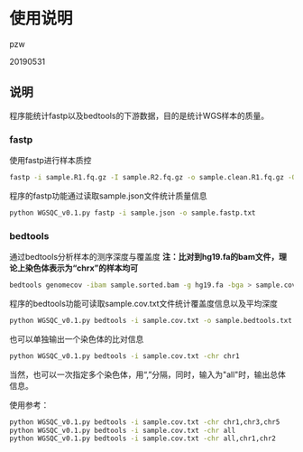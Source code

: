 # 使用说明

pzw 

20190531

## 说明
程序能统计fastp以及bedtools的下游数据，目的是统计WGS样本的质量。


### fastp
使用fastp进行样本质控
```bash
fastp -i sample.R1.fq.gz -I sample.R2.fq.gz -o sample.clean.R1.fq.gz -O sample.R2.fq.gz -w 8 -j sample.json -h sample.html
```

程序的fastp功能通过读取sample.json文件统计质量信息
```bash
python WGSQC_v0.1.py fastp -i sample.json -o sample.fastp.txt
```


### bedtools
通过bedtools分析样本的测序深度与覆盖度
**注：比对到hg19.fa的bam文件，理论上染色体表示为“chrx”的样本均可**
```bash
bedtools genomecov -ibam sample.sorted.bam -g hg19.fa -bga > sample.cov.txt
```

程序的bedtools功能可读取sample.cov.txt文件统计覆盖度信息以及平均深度
```bash
python WGSQC_v0.1.py bedtools -i sample.cov.txt -o sample.bedtools.txt
```

也可以单独输出一个染色体的比对信息
```bash
python WGSQC_v0.1.py bedtools -i sample.cov.txt -chr chr1
```

当然，也可以一次指定多个染色体，用“,”分隔，同时，输入为"all"时，输出总体信息。

使用参考：
```bash
python WGSQC_v0.1.py bedtools -i sample.cov.txt -chr chr1,chr3,chr5
python WGSQC_v0.1.py bedtools -i sample.cov.txt -chr all
python WGSQC_v0.1.py bedtools -i sample.cov.txt -chr all,chr1,chr2
```
